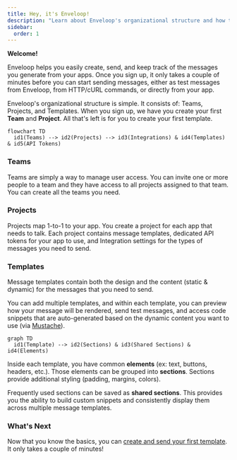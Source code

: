 ```yaml
---
title: Hey, it's Enveloop!
description: "Learn about Enveloop's organizational structure and how to get started."
sidebar:
  order: 1
---
```


**Welcome!**

Enveloop helps you easily create, send, and keep track of the messages you generate from your apps. Once you sign up, it only takes a couple of minutes before you can start sending messages, either as test messages from Enveloop, from HTTP/cURL commands, or directly from your app.

Enveloop's organizational structure is simple. It consists of: Teams, Projects, and Templates. When you sign up, we have you create your first **Team** and **Project**. All that's left is for you to create your first template.


```mermaid
flowchart TD
  id1(Teams) --> id2(Projects) --> id3(Integrations) & id4(Templates) & id5(API Tokens)
```

### Teams

Teams are simply a way to manage user access. You can invite one or more people to a team and they have access to all projects assigned to that team. You can create all the teams you need.

### Projects

Projects map 1-to-1 to your app. You create a project for each app that needs to talk. Each project contains message templates, dedicated API tokens for your app to use, and Integration settings for the types of messages you need to send.

### Templates

Message templates contain both the design and the content (static & dynamic) for the messages that you need to send.

You can add multiple templates, and within each template, you can preview how your message will be rendered, send test messages, and access code snippets that are auto-generated based on the dynamic content you want to use (via [Mustache](../product-guides/mustache-for-dynamic-content.md)).

```mermaid
graph TD
  id1(Template) --> id2(Sections) & id3(Shared Sections) & id4(Elements)
```

Inside each template, you have common **elements** (ex: text, buttons, headers, etc.). Those elements can be grouped into **sections**. Sections provide additional styling (padding, margins, colors).

Frequently used sections can be saved as **shared sections**. This provides you the ability to build custom snippets and consistently display them across multiple message templates.

### What's Next

Now that you know the basics, you can [create and send your first template](creating-a-template.md). It only takes a couple of minutes!

